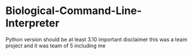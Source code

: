 # Biological-Command-Line-Interpreter

Python version should be at least 3.10
important disclaimer
this was a team project and it was team of 5 including me


